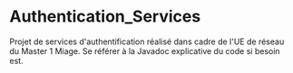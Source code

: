 # Authentication_Services
Projet de services d'authentification réalisé dans cadre de l'UE de réseau du Master 1 Miage. Se référer à la Javadoc explicative
du code si besoin est.
